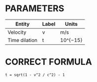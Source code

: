 # PARAMETERS

| Entity        | Label     | Units |
| ---           |  ---      |    ---- |
| Velocity      | v         | m/s
| Time dilation | t         | 10^{−15}

# CORRECT FORMULA
```
t = sqrt(1 - v^2 / c^2) - 1
```